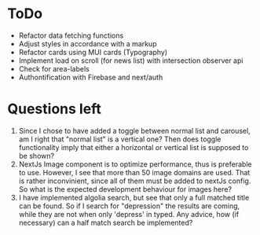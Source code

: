 # ToDo

- Refactor data fetching functions
- Adjust styles in accordance with a markup
- Refactor cards using MUI cards (Typography)
- Implement load on scroll (for news list) with intersection observer api
- Check for area-labels
- Authontification with Firebase and next/auth

# Questions left

1) Since I chose to have added a toggle between normal list and carousel, am I right that "normal list" is a vertical one? Then does toggle functionality imply that either a horizontal or vertical list is supposed to be shown?
2) NextJs Image component is to optimize performance, thus is preferable to use. However, I see that more than 50 image domains are used. That is rather inconvinient, since all of them must be added to nextJs config. So what is the expected development behaviour for images here?
3) I have implemented algolia search, but see that only a full matched title can be found. So if I search for "depression" the results are coming, while they are not when only 'depress' in typed. Any advice, how (if necessary) can a half match search be implemented?
